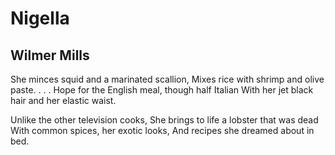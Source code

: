 # Nigella
## Wilmer Mills
She minces squid and a marinated scallion,
Mixes rice with shrimp and olive paste. . . .
Hope for the English meal, though half Italian
With her jet black hair and her elastic waist.

Unlike the other television cooks,
She brings to life a lobster that was dead
With common spices, her exotic looks,
And recipes she dreamed about in bed.